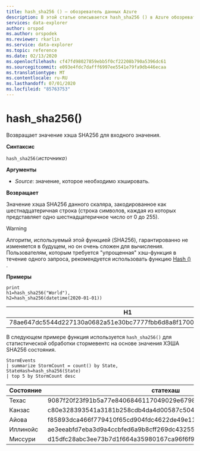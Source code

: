 ```yaml
---
title: hash_sha256 () — обозреватель данных Azure
description: В этой статье описывается hash_sha256 () в Azure обозреватель данных.
services: data-explorer
author: orspod
ms.author: orspodek
ms.reviewer: rkarlin
ms.service: data-explorer
ms.topic: reference
ms.date: 02/13/2020
ms.openlocfilehash: cf47fd98027859ebb5f0cf22208b790a5396dc61
ms.sourcegitcommit: e093e4fdc7dafff6997ee5541e79fa9db446ecaa
ms.translationtype: MT
ms.contentlocale: ru-RU
ms.lasthandoff: 07/01/2020
ms.locfileid: "85763753"
---
```

# <a name="hash_sha256"></a>hash_sha256()

Возвращает значение хэша SHA256 для входного значения.

**Синтаксис**

`hash_sha256(`*источника*`)`

**Аргументы**

* *Source*: значение, которое необходимо хэшировать.

**Возвращает**

Значение хэша SHA256 данного скаляра, закодированное как шестнадцатеричная строка (строка символов, каждая из которых представляет одно шестнадцатеричное число от 0 до 255).

> [!WARNING]
> Алгоритм, используемый этой функцией (SHA256), гарантированно не изменяется в будущем, но он очень сложен для вычисления. Пользователям, которым требуется "упрощенная" хэш-функция в течение одного запроса, рекомендуется использовать функцию [Hash ()](./hashfunction.md) .

**Примеры**

<!-- csl: https://help.kusto.windows.net/Samples -->
```kusto
print 
h1=hash_sha256("World"),
h2=hash_sha256(datetime(2020-01-01))
```

|H1|H2|
|---|---|
|78ae647dc5544d227130a0682a51e30bc7777fbb6d8a8f17007463a3ecd1d524|ba666752dc1a20eb750b0eb64e780cc4c968bc9fb8813461c1d7e750f302d71d|

В следующем примере функция используется `hash_sha256()` для статистической обработки стормевентс на основе значения ХЭША SHA256 состояния. 

<!-- csl: https://help.kusto.windows.net/Samples -->
```kusto
StormEvents 
| summarize StormCount = count() by State, StateHash=hash_sha256(State)
| top 5 by StormCount desc
```

|Состояние|статехаш|стормкаунт|
|---|---|---|
|Техас|9087f20f23f91b5a77e8406846117049029e6798ebbd0d38aea68da73a00ca37|4701|
|Канзас|c80e328393541a3181b258cdb4da4d00587c5045e8cf3bb6c8fdb7016b69cc2e|3166|
|Айова|f85893dca466f779410f65cd904fdc4622de49e119ad4e7c7e4a291ceed1820b|2337|
|Иллинойс|ae3eeabfd7eba3d9a4ccbfed6a9b8cff269dc43255906476282e0184cf81b7fd|2022|
|Миссури|d15dfc28abc3ee73b7d1f664a35980167ca96f6f90e034db2a6525c0b8ba61b1|2016|
